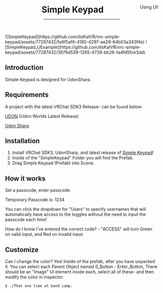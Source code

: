 <div align="center">
    <div class="header">
        <p>
            <h1 style="display:inline;text-size:24px;"> Simple Keypad</h2>
            <span style="float:right">Using UI!</span>
        </p>
    </div>
    <!-- build status badges here thanks -->
    <hr style="width:50%" />
    <br />
    <br />
</div>
![SimpleKeypad](https://github.com/itsKatVR/vrc-simple-keypad/assets/77287432/fa9f5af6-4185-4297-ae29-64b03a343f4e)
![SimpleKeypad_UExample](https://github.com/itsKatVR/vrc-simple-keypad/assets/77287432/3979d539-1265-4739-bb26-fa4fd5fce3dd)

## Introduction

Simple Keypad is designed for UdonSharp.

## Requirements
A project with the latest VRChat SDK3 Release- can be found below:

[UDON](https://vrchat.com/home/download) (Udon Worlds Latest Release)

[Udon Sharp](https://github.com/vrchat-community/UdonSharp/releases/tag/v0.20.3)

## Installation

1. Install VRChat SDK3, UdonSharp, and latest release of [Simple Keypad](https://github.com/itsKatVR/vrc-simple-keypad/releases/latest)!
2. Inside of the "SimpleKeypad" Folder you will find the Prefab.
3. Drag Simple Keypad (Prefab) into Scene.

## How it works
Set a passcode, enter passcode.

Temporary Passcode is: 1234

You can click the dropdown for "Users" to specify usernames that will automatically have access to the toggles without the need to input the passcode each time!

How do I know I've entered the correct code? - "ACCESS" will turn Green on valid input, and Red on invalid input.

## Customize
Can I change the color? Yes!
Inside of the prefab, after you have unpacked it. 
You can select each Parent Object named 0_Button - Enter_Button,
There should be an "Image" UI element inside each, select all of these- and then modify the color in inspector.
```
$ ./That one time at band camp.
```
